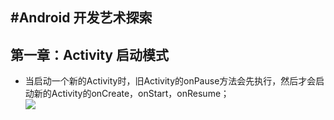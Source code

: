 #Android 开发艺术探索  
---
## 第一章：Activity 启动模式  
* 当启动一个新的Activity时，旧Activity的onPause方法会先执行，然后才会启动新的Activity的onCreate，onStart，onResume；  
![](http://i.imgur.com/KGtVEmo.png)  
